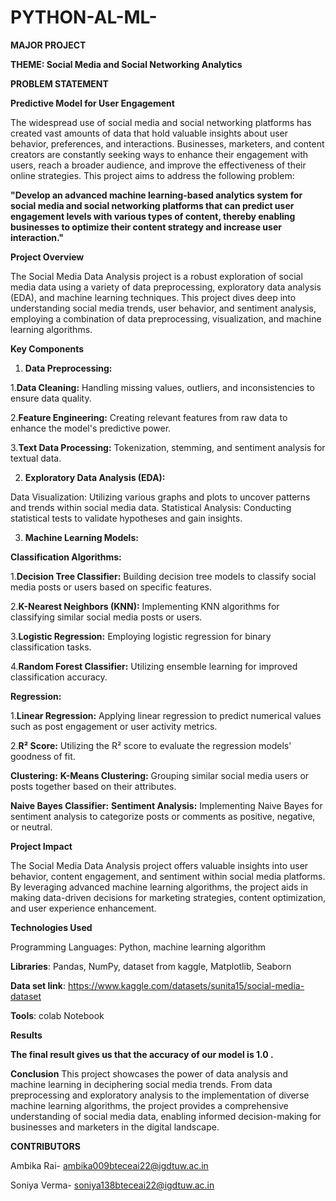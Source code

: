 # PYTHON-AL-ML-
**MAJOR PROJECT**

**THEME: Social Media and Social Networking Analytics**

**PROBLEM STATEMENT**

**Predictive Model for User Engagement**

The widespread use of social media and social networking platforms has created vast amounts of data that hold valuable insights about user behavior, preferences, and interactions. Businesses, marketers, and content creators are constantly seeking ways to enhance their engagement with users, reach a broader audience, and improve the effectiveness of their online strategies. This project aims to address the following problem:

**"Develop an advanced machine learning-based analytics system for social media and social networking platforms that can predict user engagement levels with various types of content, thereby enabling businesses to optimize their content strategy and increase user interaction."**


**Project Overview**   

The Social Media Data Analysis project is a robust exploration of social media data using a variety of data preprocessing, exploratory data analysis (EDA), and machine learning techniques. This project dives deep into understanding social media trends, user behavior, and sentiment analysis, employing a combination of data preprocessing, visualization, and machine learning algorithms.

**Key Components** 

1. **Data Preprocessing:**
   
1.**Data Cleaning:** Handling missing values, outliers, and inconsistencies to ensure data quality.

2.**Feature Engineering:** Creating relevant features from raw data to enhance the model's predictive power.

3.**Text Data Processing:** Tokenization, stemming, and sentiment analysis for textual data.


2. **Exploratory Data Analysis (EDA):**
   
Data Visualization: Utilizing various graphs and plots to uncover patterns and trends within social media data.
Statistical Analysis: Conducting statistical tests to validate hypotheses and gain insights.

3. **Machine Learning Models:**

**Classification Algorithms:**

1.**Decision Tree Classifier:** Building decision tree models to classify social media posts or users based on specific features.

2.**K-Nearest Neighbors (KNN):** Implementing KNN algorithms for classifying similar social media posts or users.

3.**Logistic Regression:** Employing logistic regression for binary classification tasks.

4.**Random Forest Classifier:** Utilizing ensemble learning for improved classification accuracy.

**Regression:**

1.**Linear Regression:** Applying linear regression to predict numerical values such as post engagement or user activity metrics.

2.**R² Score:** Utilizing the R² score to evaluate the regression models' goodness of fit.


**Clustering:**
**K-Means Clustering:** Grouping similar social media users or posts together based on their attributes.

**Naive Bayes Classifier:**
**Sentiment Analysis:** Implementing Naive Bayes for sentiment analysis to categorize posts or comments as positive, negative, or neutral.

**Project Impact**


The Social Media Data Analysis project offers valuable insights into user behavior, content engagement, and sentiment within social media platforms. By leveraging advanced machine learning algorithms, the project aids in making data-driven decisions for marketing strategies, content optimization, and user experience enhancement.

**Technologies Used**

Programming Languages: Python, machine learning algorithm

**Libraries**: Pandas, NumPy, dataset from kaggle, Matplotlib, Seaborn

**Data set link**: https://www.kaggle.com/datasets/sunita15/social-media-dataset 

**Tools**: colab Notebook



**Results**

**The final result gives us that the accuracy of our model is 1.0 .**


**Conclusion**
This project showcases the power of data analysis and machine learning in deciphering social media trends. From data preprocessing and exploratory analysis to the implementation of diverse machine learning algorithms, the project provides a comprehensive understanding of social media data, enabling informed decision-making for businesses and marketers in the digital landscape.



**CONTRIBUTORS** 

Ambika Rai- ambika009bteceai22@igdtuw.ac.in 

Soniya Verma- soniya138bteceai22@igdtuw.ac.in





